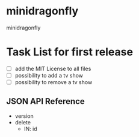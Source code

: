 minidragonfly
=============

minidragonfly


Task List for first release
=============
- [ ] add the MIT License to all files
- [ ] possibility to add a tv show
- [ ] possibility to remove a tv show

JSON API Reference
----------------
* version
* delete  
  * IN: id

